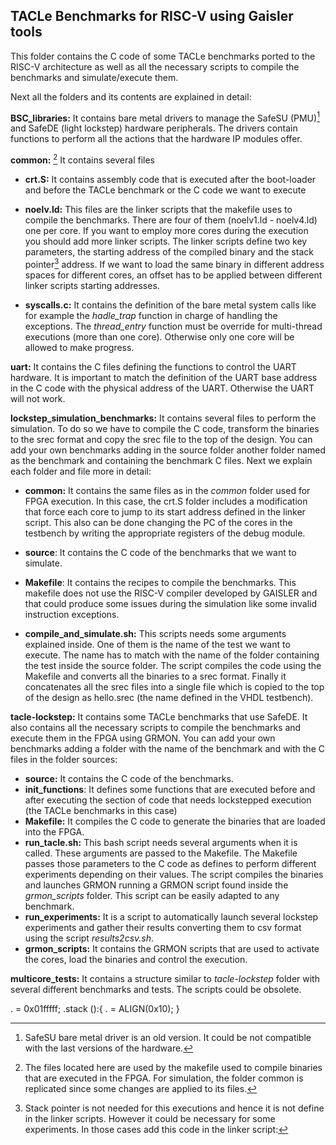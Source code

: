 ## TACLe Benchmarks for RISC-V using Gaisler tools

This folder contains the C code of some TACLe benchmarks ported to the RISC-V architecture as well as all the necessary scripts to compile the benchmarks and simulate/execute them.

Next all the folders and its contents are explained in detail:

**BSC_libraries:** It contains bare metal drivers to manage the SafeSU (PMU)[^*] and SafeDE (light lockstep) hardware peripherals. The drivers contain functions to perform all the actions that the hardware IP modules offer. 



**common:** [^**] It contains several files

* **crt.S:** It contains assembly code that is executed after the boot-loader and before the TACLe benchmark or the C code we want to execute

* **noelv.ld:** This files are the linker scripts that the makefile uses to compile the benchmarks.  There are four of them (noelv1.ld - noelv4.ld) one per core. If you want to employ more cores during the execution you should add more linker scripts. The linker scripts define two key parameters, the starting address of the compiled binary and the stack pointer[^***] address. If we want to load the same binary in different address spaces for different cores, an offset has to be applied between different linker scripts starting addresses.
* **syscalls.c:** It contains the definition of the bare metal system calls like for example the *hadle_trap* function in charge of handling the exceptions. The *thread_entry* function must be override for multi-thread executions (more than one core). Otherwise only one core will be allowed to make progress.



**uart:** It contains the C files defining the functions to control the UART hardware. It is important to match the definition of the UART base address in the C code with the physical address of the UART. Otherwise the UART will not work.



**lockstep_simulation_benchmarks:** It contains several files to perform the simulation. To do so we have to compile the C code, transform the binaries to the srec format and copy the srec file to the top of the design. You can add your own benchmarks adding in the source folder another folder named as the benchmark and containing the benchmark C files. Next we explain each folder and file more in detail:

* **common:** It contains the same files as in the *common* folder used for FPGA execution. In this case, the crt.S folder includes a modification that force each core to jump to its start address defined in the linker script. This also can be done changing the PC of the cores in the testbench by writing the appropriate registers of the debug module.

* **source**: It contains the C code of the benchmarks that we want to simulate. 
* **Makefile**: It contains the recipes to compile the benchmarks. This makefile does not use the RISC-V compiler developed by GAISLER and that could produce some issues during the simulation like some invalid instruction exceptions. 
* **compile_and_simulate.sh:** This scripts needs some arguments explained inside. One of them is the name of the test we want to execute. The name has to match with the name of the folder containing the test inside the source folder. The script compiles the code using the Makefile and converts all the binaries to a srec format. Finally it concatenates all the srec files into a single file which is copied to the top of the design as hello.srec (the name defined in the VHDL testbench).



**tacle-lockstep:** It contains some TACLe benchmarks that use SafeDE.  It also contains all the necessary scripts to compile the benchmarks and execute them in the FPGA using GRMON. You can add your own benchmarks adding a folder with the name of the benchmark and with the C files in the folder sources:

* **source:** It contains the C code of the benchmarks.
* **init_functions**: It defines some functions that are executed before and after executing the section of code that needs lockstepped execution (the TACLe benchmarks in this case)
* **Makefile:** It compiles the C code to generate the binaries that are loaded into the FPGA.
* **run_tacle.sh:** This bash script needs several arguments when it is called. These arguments are passed to the Makefile. The Makefile passes those parameters to the C code as defines to perform different experiments depending on their values. The script compiles the binaries and launches GRMON running a GRMON script found inside the *grmon_scripts* folder. This script can be easily adapted to any benchmark.
* **run_experiments:** It is a script to automatically launch several lockstep experiments and gather their results converting them to csv format using the script *results2csv.sh*.
* **grmon_scripts:** It contains the GRMON scripts that are used to activate the cores, load the binaries and control the execution.



**multicore_tests:** It contains a structure similar to *tacle-lockstep* folder with several different benchmarks and tests. The scripts could be obsolete. 



[^*]: SafeSU bare metal driver is an old version.  It could be not compatible with the last versions of the hardware.
[^**]: The files located here are used by the makefile used to compile binaries that are executed in the FPGA. For simulation, the folder common is replicated since some changes are applied to its files.
[^ *** ]: Stack pointer is not needed for this executions and hence it is not define in the linker scripts. However it could be necessary for some experiments. In those cases add this code in the linker script:

  . = 0x01fffff;
  .stack ():{
     . = ALIGN(0x10);
  }
